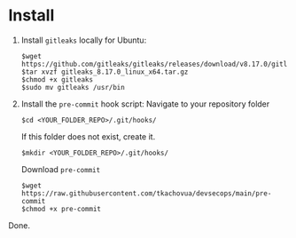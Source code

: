 
# Install


1. Install `gitleaks` locally for Ubuntu:
   ```
   $wget https://github.com/gitleaks/gitleaks/releases/download/v8.17.0/gitleaks_8.17.0_linux_x64.tar.gz
   $tar xvzf gitleaks_8.17.0_linux_x64.tar.gz
   $chmod +x gitleaks
   $sudo mv gitleaks /usr/bin
   ```
   
2. Install the `pre-commit` hook script:
Navigate to your repository folder
   ```
   $cd <YOUR_FOLDER_REPO>/.git/hooks/
   ```
	If this folder does not exist, create it.
   ```
   $mkdir <YOUR_FOLDER_REPO>/.git/hooks/
   ```
	Download `pre-commit`
   ```
   $wget https://raw.githubusercontent.com/tkachovua/devsecops/main/pre-commit
   $chmod +x pre-commit
   ```
Done.
